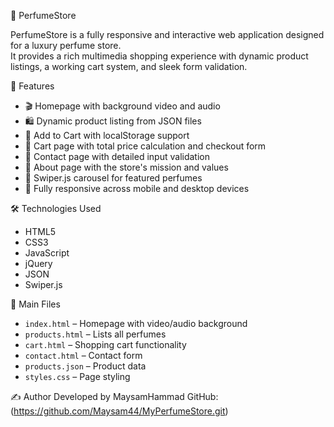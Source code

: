 🌸 PerfumeStore

PerfumeStore  is a fully responsive and interactive web application designed for a luxury perfume store.  
It provides a rich multimedia shopping experience with dynamic product listings, a working cart system, and sleek form validation.


🚀 Features

- 🎬 Homepage with background video and audio
- 🛍 Dynamic product listing from JSON files
- 🧺 Add to Cart with localStorage support
- 🧾 Cart page with total price calculation and checkout form
- 📨 Contact page with detailed input validation
- 🧠 About page with the store's mission and values
- 🎠 Swiper.js carousel for featured perfumes
- 📱 Fully responsive across mobile and desktop devices

🛠 Technologies Used

- HTML5  
- CSS3  
- JavaScript  
- jQuery  
- JSON  
- Swiper.js

 📁 Main Files

- `index.html` – Homepage with video/audio background  
- `products.html` – Lists all perfumes  
- `cart.html` – Shopping cart functionality  
- `contact.html` – Contact form  
- `products.json` – Product data  
- `styles.css` – Page styling


✍️ Author
Developed by MaysamHammad
GitHub: (https://github.com/Maysam44/MyPerfumeStore.git)


